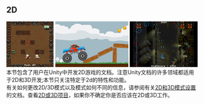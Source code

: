 ## 2D
![](2dGames.jpg)
本节包含了用户在Unity中开发2D游戏的文档。注意Unity文档的许多领域都适用于2D和3D开发;本节只关注特定于2d的特性和功能。  
有关如何更改2D/3D模式以及模式如何不同的信息，请参阅有关[2D和3D模式设置](https://docs.unity3d.com/Manual/2DAnd3DModeSettings.html)的文档。查看[2D或3D项目](https://docs.unity3d.com/Manual/Unity2D.html)，如果你不确定你是否应该在2D或3D工作。